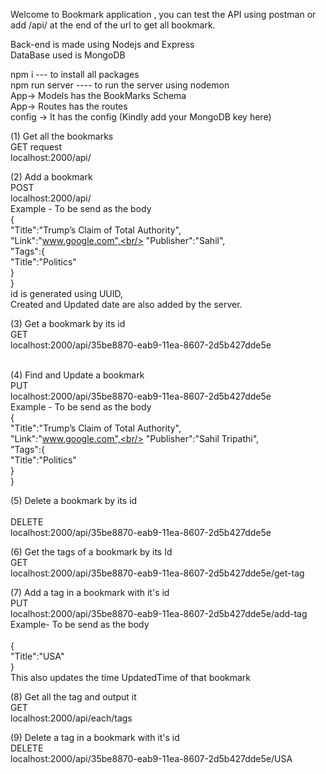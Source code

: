 Welcome to Bookmark application , you can test the API using postman or add /api/ at the end of the url to get all bookmark.<br/>

Back-end is made using Nodejs and Express<br/>
DataBase used is MongoDB

npm i --- to install all packages<br/>
npm run server ---- to run the server using nodemon<br/>
App-> Models has the BookMarks Schema<br/>
App-> Routes has the routes<br/>
config -> It has the config (Kindly add your MongoDB key here)<br/>

(1) Get all the bookmarks<br/>
GET request<br/>
localhost:2000/api/<br/>

(2) Add a bookmark<br/>
POST<br/>
localhost:2000/api/<br/>
Example - To be send as the body<br/>
{<br/>
"Title":"Trump’s Claim of Total Authority",<br/>
"Link":"www.google.com",<br/>
"Publisher":"Sahil",<br/>
"Tags":{<br/>
"Title":"Politics"<br/>
}<br/>
}<br/>
id is generated using UUID,<br/>
Created and Updated date are also added by the server.<br/>

(3) Get a bookmark by its id<br/>
GET<br/>
localhost:2000/api/35be8870-eab9-11ea-8607-2d5b427dde5e<br/><br/>

(4) Find and Update a bookmark<br/>
PUT<br/>
localhost:2000/api/35be8870-eab9-11ea-8607-2d5b427dde5e<br/>
Example - To be send as the body<br/>
{<br/>
"Title":"Trump’s Claim of Total Authority",<br/>
"Link":"www.google.com",<br/>
"Publisher":"Sahil Tripathi",<br/>
"Tags":{<br/>
"Title":"Politics"<br/>
}<br/>
}<br/>

(5) Delete a bookmark by its id<br/><br/>
DELETE<br/>
localhost:2000/api/35be8870-eab9-11ea-8607-2d5b427dde5e<br/>

(6) Get the tags of a bookmark by its Id<br/>
GET<br/>
localhost:2000/api/35be8870-eab9-11ea-8607-2d5b427dde5e/get-tag<br/>

(7) Add a tag in a bookmark with it's id<br/>
PUT<br/>
localhost:2000/api/35be8870-eab9-11ea-8607-2d5b427dde5e/add-tag<br/>
Example- To be send as the body<br/><br/>
{<br/>
"Title":"USA"<br/>
}<br/>
This also updates the time UpdatedTime of that bookmark<br/>

(8) Get all the tag and output it<br/>
GET<br/>
localhost:2000/api/each/tags<br/>

(9) Delete a tag in a bookmark with it's id<br/>
DELETE<br/>
localhost:2000/api/35be8870-eab9-11ea-8607-2d5b427dde5e/USA<br/>
